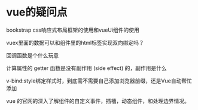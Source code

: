 # vue的疑问点


bookstrap css响应式布局框架的使用和vueUi组件的使用

vuex里面的数据可以和组件里的html标签实现双向绑定吗？

回调函数是个什么玩意

计算属性的 getter 函数是没有副作用 (side effect) 的，副作用是什么

v-bind:style绑定样式时，到底需不需要自己添加浏览器前缀，还是Vue自动帮忙添加

vue 的官网的深入了解组件的自定义事件，插槽，动态组件，和处理边界情况。